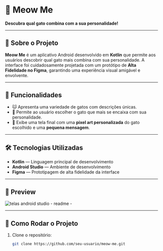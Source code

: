 # 🐾 Meow Me

**Descubra qual gato combina com a sua personalidade!**

---

## 📱 Sobre o Projeto

**Meow Me** é um aplicativo Android desenvolvido em **Kotlin** que permite aos usuários descobrir qual gato mais combina com sua personalidade. A interface foi cuidadosamente projetada com um protótipo de **Alta Fidelidade no Figma**, garantindo uma experiência visual amigável e envolvente.

---

## 🎯 Funcionalidades

- 🐱 Apresenta uma variedade de gatos com descrições únicas.
- 💬 Permite ao usuário escolher o gato que mais se encaixa com sua personalidade.
- 🎨 Exibe uma tela final com uma **pixel art personalizada** do gato escolhido e uma **pequena mensagem**.

---

## 🛠 Tecnologias Utilizadas

- **Kotlin** — Linguagem principal de desenvolvimento
- **Android Studio** — Ambiente de desenvolvimento
- **Figma** — Prototipagem de alta fidelidade da interface

---

## 📸 Preview

![telas android studio - readme -](https://github.com/user-attachments/assets/9d2cae4d-7a0a-47de-bafa-b9b8fec66d9a)

---

## 🚀 Como Rodar o Projeto

1. Clone o repositório:
   ```bash
   git clone https://github.com/seu-usuario/meow-me.git
